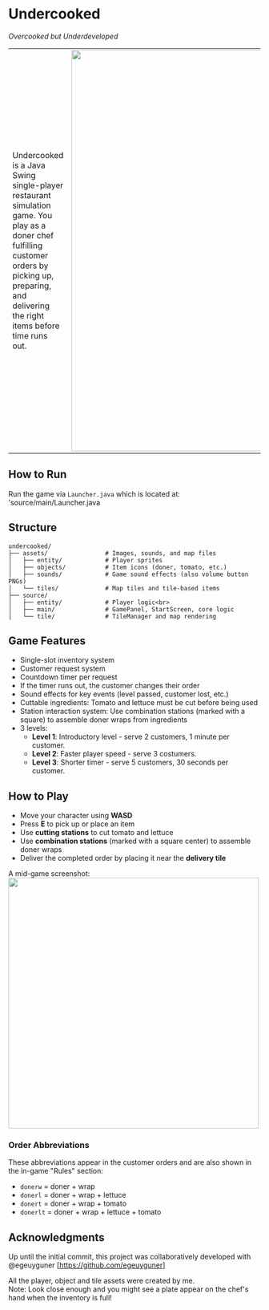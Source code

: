 # Undercooked
*Overcooked but Underdeveloped*


<table>
<tr>
<td>

Undercooked is a Java Swing single-player restaurant simulation game. You play as a doner chef fulfilling customer orders by picking up, preparing, and delivering the right items before time runs out.

</td>
<td>
<img src="https://github.com/user-attachments/assets/37073690-0e74-454f-ac2c-99d17930c56d" width="800"/>
</td>
</tr>
</table>


##  How to Run

Run the game via `Launcher.java` which is located at: 'source/main/Launcher.java


## Structure

```
undercooked/
├── assets/                # Images, sounds, and map files 
│   ├── entity/            # Player sprites 
│   ├── objects/           # Item icons (doner, tomato, etc.) 
│   ├── sounds/            # Game sound effects (also volume button PNGs) 
│   └── tiles/             # Map tiles and tile-based items 
├── source/ 
│   ├── entity/            # Player logic<br>
│   ├── main/              # GamePanel, StartScreen, core logic 
│   └── tile/              # TileManager and map rendering
```


## Game Features

- Single-slot inventory system  
- Customer request system  
- Countdown timer per request 
- If the timer runs out, the customer changes their order
- Sound effects for key events (level passed, customer lost, etc.)  
- Cuttable ingredients: Tomato and lettuce must be cut before being used  
- Station interaction system: Use combination stations (marked with a square) to assemble doner wraps from ingredients  
- 3 levels:  
  - **Level 1**: Introductory level - serve 2 customers, 1 minute per customer.
  - **Level 2**: Faster player speed - serve 3 costumers.
  - **Level 3**: Shorter timer - serve 5 customers, 30 seconds per customer.

## How to Play

- Move your character using **WASD**  
- Press **E** to pick up or place an item  
- Use **cutting stations** to cut tomato and lettuce  
- Use **combination stations** (marked with a square center) to assemble doner wraps  
- Deliver the completed order by placing it near the **delivery tile**

A mid-game screenshot:  
<img src="https://github.com/user-attachments/assets/788a83d2-a5a2-477d-9417-fce115bd13c6" width="500"/>


### Order Abbreviations

These abbreviations appear in the customer orders and are also shown in the in-game "Rules" section:

- `donerw` = doner + wrap  
- `donerl` = doner + wrap + lettuce  
- `donert` = doner + wrap + tomato  
- `donerlt` = doner + wrap + lettuce + tomato  

## Acknowledgments
Up until the initial commit, this project was collaboratively developed with @egeuyguner [https://github.com/egeuyguner]

All the player, object and tile assets were created by me. <br>
Note: Look close enough and you might see a plate appear on the chef's hand when the inventory is full!
